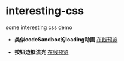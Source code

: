 # interesting-css
some interesting css demo

- **类似codeSandbox的loading动画**
<a href="https://xuedafei.github.io/interesting-css/src/codeSandboxLoading/" target="_blank">在线预览</a>

- **按钮边框流光** [在线预览]("https://xuedafei.github.io/interesting-css/src/buttonBorderStreamer/")